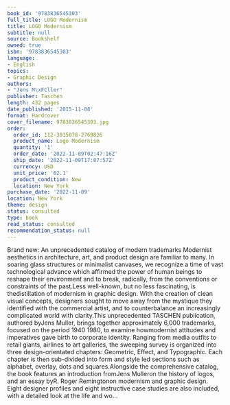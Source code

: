 ```yaml
---
book_id: '9783836545303'
full_title: LOGO Modernism
title: LOGO Modernism
subtitle: null
source: Bookshelf
owned: true
isbn: '9783836545303'
language:
- English
topics:
- Graphic Design
authors:
- "Jens M\xFCller"
publisher: Taschen
length: 432 pages
date_published: '2015-11-08'
format: Hardcover
cover_filename: 9783836545303.jpg
order:
  order_id: 112-3015078-2769826
  product_name: Logo Modernism
  quantity: '1'
  order_date: '2022-11-09T02:47:16Z'
  ship_date: '2022-11-09T17:07:57Z'
  currency: USD
  unit_price: '62.1'
  product_condition: New
  location: New York
purchase_date: '2022-11-09'
location: New York
theme: design
status: consulted
type: book
read_status: consulted
recommendation_status: null
---
```

Brand new: An unprecedented catalog of modern trademarks Modernist aesthetics in architecture, art, and product design are familiar to many. In soaring glass structures or minimalist canvases, we recognize a time of vast technological advance which affirmed the power of human beings to reshape their environment and to break, radically, from the conventions or constraints of the past.Less well-known, but no less fascinating, is thedistillation of modernism in graphic design. With the creation of clean visual concepts, designers sought to move away from the mystique they identified with the commercial artist, and to counterbalance an increasingly complicated world with clarity.This unprecedented TASCHEN publication, authored byJens Muller, brings together approximately 6,000 trademarks, focused on the period 1940 1980, to examine howmodernist attitudes and imperatives gave birth to corporate identity. Ranging from media outfits to retail giants, airlines to art galleries, the sweeping survey is organized into three design-orientated chapters: Geometric, Effect, and Typographic. Each chapter is then sub-divided into form and style led sections such as alphabet, overlay, dots and squares.Alongside the comprehensive catalog, the book features an introduction fromJens Mulleron the history of logos, and an essay byR. Roger Remingtonon modernism and graphic design. Eight designer profiles and eight instructive case studies are also included, with a detailed look at the life and wo...
